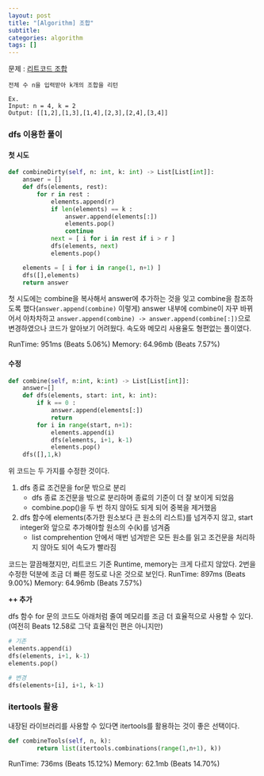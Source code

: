 ```yaml
---
layout: post
title: "[Algorithm] 조합"
subtitle:
categories: algorithm
tags: []
---
```


문제 : [리트코드 조합](https://leetcode.com/problems/combinations/)

```
전체 수 n을 입력받아 k개의 조합을 리턴

Ex.
Input: n = 4, k = 2
Output: [[1,2],[1,3],[1,4],[2,3],[2,4],[3,4]]
```

### dfs 이용한 풀이

#### 첫 시도

```python
def combineDirty(self, n: int, k: int) -> List[List[int]]:
    answer = []
    def dfs(elements, rest):
        for r in rest :
            elements.append(r)
            if len(elements) == k :
                answer.append(elements[:])
                elements.pop()
                continue
            next = [ i for i in rest if i > r ]
            dfs(elements, next)
            elements.pop()

    elements = [ i for i in range(1, n+1) ]
    dfs([],elements)
    return answer
```

첫 시도에는 combine을 복사해서 answer에 추가하는 것을 잊고 combine을 참조하도록 했다(`answer.append(combine)` 이렇게) answer 내부에 combine이 자꾸 바뀌어서 아차차하고 `answer.append(combine) -> answer.append(combine[:])`으로 변경하였으나 코드가 알아보기 어려웠다.
속도와 메모리 사용율도 형편없는 풀이였다.

RunTime: 951ms (Beats 5.06%)
Memory: 64.96mb (Beats 7.57%)

#### 수정

```python
def combine(self, n:int, k:int) -> List[List[int]]:
    answer=[]
    def dfs(elements, start: int, k: int):
        if k == 0 :
            answer.append(elements[:])
            return
        for i in range(start, n+1):
            elements.append(i)
            dfs(elements, i+1, k-1)
            elements.pop()
    dfs([],1,k)
```

위 코드는 두 가지를 수정한 것이다.

1. dfs 종료 조건문을 for문 밖으로 분리
   - dfs 종료 조건문을 밖으로 분리하며 종료의 기준이 더 잘 보이게 되었음
   - combine.pop()을 두 번 하지 않아도 되게 되어 중복을 제거했음
2. dfs 함수에 elements(추가한 원소보다 큰 원소의 리스트)를 넘겨주지 않고, start integer와 앞으로 추가해야할 원소의 수(k)를 넘겨줌
   - list comprehention 안에서 매번 넘겨받은 모든 원소를 읽고 조건문을 처리하지 않아도 되어 속도가 빨라짐

코드는 깔끔해졌지만, 리트코드 기준 Runtime, memory는 크게 다르지 않았다. 2번을 수정한 덕분에 조금 더 빠른 정도로 나온 것으로 보인다.
RunTime: 897ms (Beats 9.00%)
Memory: 64.96mb (Beats 7.57%)

**++ 추가**

dfs 함수 for 문의 코드도 아래처럼 줄여 메모리를 조금 더 효율적으로 사용할 수 있다.(여전히 Beats 12.58로 그닥 효율적인 편은 아니지만)

```python
# 기존
elements.append(i)
dfs(elements, i+1, k-1)
elements.pop()

# 변경
dfs(elements+[i], i+1, k-1)
```

### itertools 활용

내장된 라이브러리를 사용할 수 있다면 itertools를 활용하는 것이 좋은 선택이다.

```python
def combineTools(self, n, k):
        return list(itertools.combinations(range(1,n+1), k))
```

RunTime: 736ms (Beats 15.12%)
Memory: 62.1mb (Beats 14.70%)
